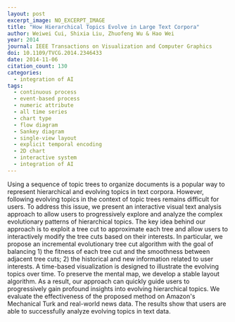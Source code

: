 ```yaml
---
layout: post
excerpt_image: NO_EXCERPT_IMAGE
title: "How Hierarchical Topics Evolve in Large Text Corpora"
author: Weiwei Cui, Shixia Liu, Zhuofeng Wu & Hao Wei
year: 2014
journal: IEEE Transactions on Visualization and Computer Graphics
doi: 10.1109/TVCG.2014.2346433
date: 2014-11-06
citation_count: 130
categories:
  - integration of AI
tags:
  - continuous process
  - event-based process
  - numeric attribute
  - all time series
  - chart type
  - flow diagram
  - Sankey diagram
  - single-view layout
  - explicit temporal encoding
  - 2D chart
  - interactive system
  - integration of AI
---
```

Using a sequence of topic trees to organize documents is a popular way to represent hierarchical and evolving topics in text corpora. However, following evolving topics in the context of topic trees remains difficult for users. To address this issue, we present an interactive visual text analysis approach to allow users to progressively explore and analyze the complex evolutionary patterns of hierarchical topics. The key idea behind our approach is to exploit a tree cut to approximate each tree and allow users to interactively modify the tree cuts based on their interests. In particular, we propose an incremental evolutionary tree cut algorithm with the goal of balancing 1) the fitness of each tree cut and the smoothness between adjacent tree cuts; 2) the historical and new information related to user interests. A time-based visualization is designed to illustrate the evolving topics over time. To preserve the mental map, we develop a stable layout algorithm. As a result, our approach can quickly guide users to progressively gain profound insights into evolving hierarchical topics. We evaluate the effectiveness of the proposed method on Amazon's Mechanical Turk and real-world news data. The results show that users are able to successfully analyze evolving topics in text data.
